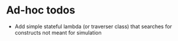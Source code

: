 # Ad-hoc todos

- Add simple stateful lambda (or traverser class)
  that searches for constructs not meant for simulation
  
